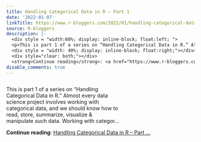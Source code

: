 ```yaml
---
title: Handling Categorical Data in R – Part 1
date: '2022-01-07'
linkTitle: https://www.r-bloggers.com/2022/01/handling-categorical-data-in-r-part-1/
source: R-bloggers
description: |-
  <div style = "width:60%; display: inline-block; float:left; ">
  <p>This is part 1 of a series on “Handling Categorical Data in R.” Almost every data science project involves working with categorical data, and we should know how to read, store, summarize, visualize &#038; manipulate such data. Working with categor...</p></div>
  <div style = "width: 40%; display: inline-block; float:right;"></div>
  <div style="clear: both;"></div>
  <strong>Continue reading</strong>: <a href="https://www.r-bloggers.com/2022/01/handling-categorical-data-in-r-part-1/">Handling Categorical Data in R – Part ...
disable_comments: true
---
```

<div style = "width:60%; display: inline-block; float:left; ">
<p>This is part 1 of a series on “Handling Categorical Data in R.” Almost every data science project involves working with categorical data, and we should know how to read, store, summarize, visualize &#038; manipulate such data. Working with categor...</p></div>
<div style = "width: 40%; display: inline-block; float:right;"></div>
<div style="clear: both;"></div>
<strong>Continue reading</strong>: <a href="https://www.r-bloggers.com/2022/01/handling-categorical-data-in-r-part-1/">Handling Categorical Data in R – Part ...